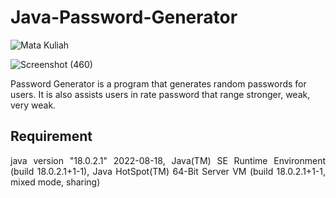 # Java-Password-Generator

![Mata Kuliah](https://img.shields.io/badge/Mata%20Kuliah-Pemrograman%20Berorientasi%20Objek-blue)


![Screenshot (460)](https://github.com/vinaapatricia/Java-Password-Generator/assets/95381061/d433f94f-0696-4474-9413-138f69016a55)

Password Generator is a program that generates random passwords for users. It is also assists users in rate password that range stronger, weak, very weak. 

## Requirement
<div align="justify">
java version "18.0.2.1" 2022-08-18,
Java(TM) SE Runtime Environment (build 18.0.2.1+1-1),
Java HotSpot(TM) 64-Bit Server VM (build 18.0.2.1+1-1, mixed mode, sharing)
<div>
